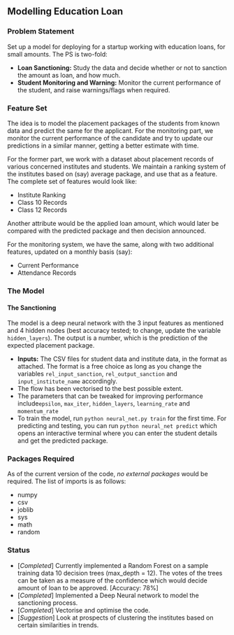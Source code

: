 ## Modelling Education Loan


### Problem Statement

Set up a model for deploying for a startup working with education loans, for small amounts. The PS is two-fold:  
* __Loan Sanctioning:__ Study the data and decide whether or not to sanction the amount as loan, and how much.
* __Student Monitoring and Warning:__ Monitor the current performance of the student, and raise warnings/flags when required.


### Feature Set

The idea is to model the placement packages of the students from known data and predict the same for the applicant. For the monitoring part, we monitor the current performance of the candidate and try to update our predictions in a similar manner, getting a better estimate with time.

For the former part, we work with a dataset about placement records of various concerned institutes and students. We maintain a ranking system of the institutes based on (say) average package, and use that as a feature. The complete set of features would look like:
* Institute Ranking
* Class 10 Records
* Class 12 Records

Another attribute would be the applied loan amount, which would later be compared with the predicted package and then decision announced.

For the monitoring system, we have the same, along with two additional features, updated on a monthly basis (say):
* Current Performance
* Attendance Records

### The Model
#### The Sanctioning
The model is a deep neural network with the 3 input features as mentioned and 4 hidden nodes (best accuracy tested; to change, update the variable `hidden_layers`). The output is a number, which is the prediction of the expected placement package.  
* **Inputs:**  The CSV files for student data and institute data, in the format as attached. The format is a free choice as long as you change the variables `rel_input_sanction`, `rel_output_sanction` and `input_institute_name` accordingly.
* The flow has been vectorised to the best possible extent.
* The parameters that can be tweaked for improving performance include`epsilon`, `max_iter`, `hidden_layers`, `learning_rate` and `momentum_rate`
* To train the model, run `python neural_net.py train` for the first time. For predicting and testing, you can run `python neural_net predict` which opens an interactive terminal where you can enter the student details and get the predicted package.

### Packages Required
As of the current version of the code, _no external packages_ would be required. The list of imports is as follows:
* numpy
* csv
* joblib
* sys
* math
* random

### Status
* [_Completed_] Currently implemented a Random Forest on a sample training data 10 decision trees (max_depth = 12). The votes of the trees can be taken as a measure of the confidence which would decide amount of loan to be approved. [Accuracy: 78%]
* [_Completed_] Implemented a Deep Neural network to model the sanctioning process.
* [_Completed_] Vectorise and optimise the code.
* [_Suggestion_] Look at prospects of clustering the institutes based on certain similarities in trends.
